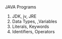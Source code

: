 JAVA Programs

1. JDK, jv, JRE
2. Data Types, ,Variables
3. Literals, Keywords
4. Identifiers, Operators
